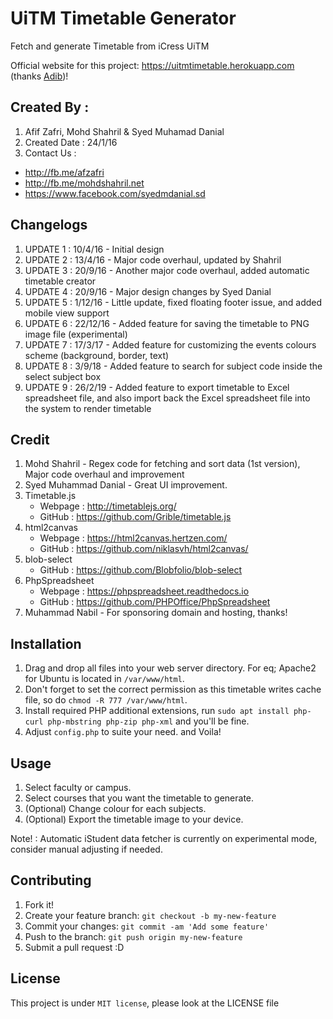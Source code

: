 
# UiTM Timetable Generator
Fetch and generate Timetable from iCress UiTM

Official website for this project: https://uitmtimetable.herokuapp.com (thanks [Adib](https://github.com/ADIBzTER))!

## Created By :
1. Afif Zafri, Mohd Shahril & Syed Muhamad Danial
2. Created Date : 24/1/16
3. Contact Us :
  - http://fb.me/afzafri
  - http://fb.me/mohdshahril.net
  - https://www.facebook.com/syedmdanial.sd

## Changelogs
1. UPDATE 1 : 10/4/16 - Initial design
2. UPDATE 2 : 13/4/16 - Major code overhaul, updated by Shahril
3. UPDATE 3 : 20/9/16 - Another major code overhaul, added automatic timetable creator
4. UPDATE 4 : 20/9/16 - Major design changes by Syed Danial
5. UPDATE 5 : 1/12/16 - Little update, fixed floating footer issue, and added mobile view support
6. UPDATE 6 : 22/12/16 - Added feature for saving the timetable to PNG image file (experimental)
7. UPDATE 7 : 17/3/17 - Added feature for customizing the events colours scheme (background, border, text)
8. UPDATE 8 : 3/9/18 - Added feature to search for subject code inside the select subject box
9. UPDATE 9 : 26/2/19 - Added feature to export timetable to Excel spreadsheet file, and also import back the Excel spreadsheet file into the system to render timetable


## Credit
1. Mohd Shahril - Regex code for fetching and sort data (1st version), Major code overhaul and improvement
2. Syed Muhammad Danial - Great UI improvement.
3. Timetable.js
   - Webpage : http://timetablejs.org/
   - GitHub : https://github.com/Grible/timetable.js
4. html2canvas
   - Webpage : https://html2canvas.hertzen.com/
   - GitHub : https://github.com/niklasvh/html2canvas/
5. blob-select
   - GitHub : https://github.com/Blobfolio/blob-select
6. PhpSpreadsheet
   - Webpage : https://phpspreadsheet.readthedocs.io
   - GitHub : https://github.com/PHPOffice/PhpSpreadsheet
7. Muhammad Nabil - For sponsoring domain and hosting, thanks!

## Installation

1) Drag and drop all files into your web server directory. For eq; Apache2 for Ubuntu is located in `/var/www/html`.
2) Don't forget to set the correct permission as this timetable writes cache file, so do `chmod -R 777 /var/www/html`.
3) Install required PHP additional extensions, run `sudo apt install php-curl php-mbstring php-zip php-xml` and you'll be fine.
4) Adjust `config.php` to suite your need. and Voila!

## Usage

1. Select faculty or campus.
2. Select courses that you want the timetable to generate.
3. (Optional) Change colour for each subjects.
4. (Optional) Export the timetable image to your device.

Note! : Automatic iStudent data fetcher is currently on experimental mode, consider manual adjusting if needed.

## Contributing

1. Fork it!
2. Create your feature branch: `git checkout -b my-new-feature`
3. Commit your changes: `git commit -am 'Add some feature'`
4. Push to the branch: `git push origin my-new-feature`
5. Submit a pull request :D

## License

This project is under ```MIT license```, please look at the LICENSE file
